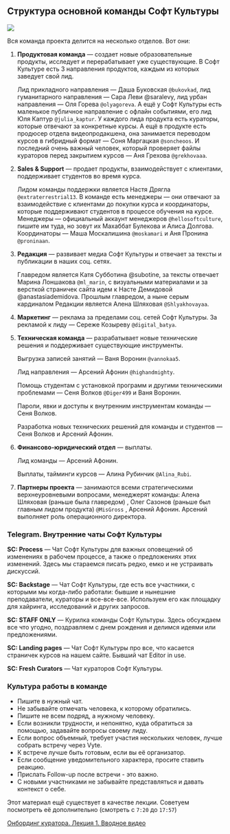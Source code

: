 ## Структура основной команды Софт Культуры

![](/img/ONC_2/Team.jpg#bordered)

Вся команда проекта делится на несколько отделов. Вот они:

1. **Продуктовая команда** — создает новые образовательные продукты, исследует и перерабатывает уже существующие. В Софт Культуре есть 3 направления продуктов, каждым из которых заведует свой лид.

    Лид прикладного направления — Даша Буковская `@bukovkad`, лид гуманитарного направления — Сара Леви @saralevy, лид урбан направления — Оля Горева `@olyagoreva`. А ещё у Софт Культуры есть маленькое публичное направление с офлайн событиями, его лид Юля Каптур `@julia_kaptur`. У каждого лида продукта есть кураторы, которые отвечают за конкретные курсы. А ещё в продукте есть продюсер отдела видеопродакшена, она занимается переводом курсов в гибридный формат — Соня Маргацкая `@soncheoos`. И последний очень важный человек, который проверяет файлы кураторов перед закрытием курсов — Аня Грехова `@grekhovaaa`. 
2. **Sales & Support** — продает продукты, взаимодействует с клиентами, поддерживает студентов во время курса.

    Лидом команды поддержки является Настя Дрягла `@extraterrestrial13`. В команде есть менеджеры — они отвечают за взаимодействие с клиентами до покупки курса и координаторы, которые поддерживают студентов в процессе обучения на курсе. 
    Менеджеры — официальный аккаунт менеджеров `@hellosoftculture`, пишите им туда, но зовут их Махаббат Булекова и Алиса Долгова. 
    Координаторы — Маша Москалишина `@moskamari` и Аня Пронина `@proninaan`. 

3. **Редакция** — развивает медиа Софт Культуры и отвечает за тексты и публикации в наших соц. сетях.

    Главредом является Катя Субботина @subotine, за тексты отвечает Марина Лоншакова `@ml_marin`, с визуальными материалами и за версткой страничек сайта идем к Насте Демидовой @anastasiademidova. Прошлым главредом, а ныне серым кардиналом Редакции является Алена Шляховая `@Shlyakhovayaa`. 

4. **Маркетинг** — реклама за пределами соц. сетей Софт Культуры. За рекламой к лиду — Сереже Козыреву `@digital_batya`. 
5. **Техническая команда** — разрабатывает новые технические решения и поддерживает существующие инструменты.

    Выгрузка записей занятий — Ваня Воронин `@vannokaa5`.

    Лид направления — Арсений Афонин `@highandmighty`.

    Помощь студентам с установкой программ и другими техническими проблемами — Сеня Волков `@Diger499` и Ваня Воронин.

    Пароли, явки и доступы к внутренним инструментам команды — Сеня Волков.

    Разработка новых технических решений для команды и студентов — Сеня Волков и Арсений Афонин.
    
6. **Финансово-юридический отдел** —  выплаты.

    Лид команды — Арсений Афонин.

    Выплаты, тайминги курсов — Алина Рубинчик `@Alina_Rubi`.

7. **Партнеры проекта** — занимаются всеми стратегическими верхнеуровневыми вопросами, менеджерят команды: Алена Шляховая (раньше была главредом) , Олег Сазонов (раньше был главным лидом продукта) `@MisGross` , Арсений Афонин. Арсений выполняет роль операционного директора. 

### Telegram. Внутренние чаты Софт Культуры

**SC: Process** — Чат Софт Культуры для важных оповещений об изменениях в рабочем процессе, а также о предложениях этих изменений. Здесь мы стараемся писать редко, емко и не устраивать дискуссий.

**SC: Backstage** — Чат Софт Культуры, где есть все участники, с которыми мы когда-либо работали: бывшие и нынешние преподаватели, кураторы и все-все-все. Используем его как площадку для хайринга, исследований и других запросов.

**SC: STAFF ONLY** — Курилка команды Софт Культуры. Здесь обсуждаем все что угодно, поздравляем с днем рождения и делимся идеями или предложениями.

**SC: Landing pages** — Чат Софт Культуры про все, что касается страничек курсов на нашем сайте. Бывший чат Editor in use.

**SC: Fresh Curators** — Чат кураторов Софт Культуры.

### Культура работы в команде

- Пишите в нужный чат.
- Не забывайте отмечать человека, к которому обратились.
- Пишите не всем подряд, а нужному человеку.
- Если возникли трудности, и непонятно, куда обратиться за помощью, задавайте вопросы своему лиду.
- Если вопрос объемный, требует участия нескольких человек, лучше собрать встречу через Vyte.
- К встрече лучше быть готовым, если вы её организатор.
- Если сообщение уведомительного характера, просите ставить реакцию.
- Прислать Follow-up после встречи - это важно.
- С новыми участниками не забывайте представляться и давать контекст о себе.

Этот материал ещё существует в качестве лекции. Советуем посмотреть её дополнительно (смотреть с `7:20` до `17:57`)

[Онбординг куратора. Лекция 1. Вводное видео](https://www.youtube.com/watch?v=nqvG4SEAuKk)